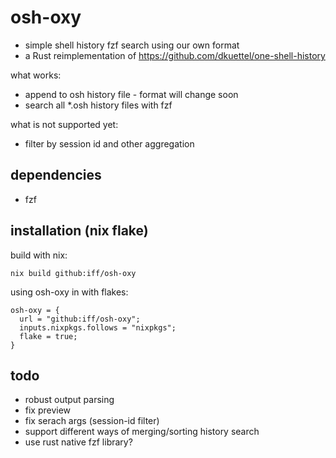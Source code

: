 # osh-oxy

- simple shell history fzf search using our own format
- a Rust reimplementation of https://github.com/dkuettel/one-shell-history

what works:

- append to osh history file - format will change soon
- search all \*.osh history files with fzf

what is not supported yet:

- filter by session id and other aggregation

## dependencies

- fzf

## installation (nix flake)

build with nix:

```
nix build github:iff/osh-oxy
```

using osh-oxy in with flakes:

```
osh-oxy = {
  url = "github:iff/osh-oxy";
  inputs.nixpkgs.follows = "nixpkgs";
  flake = true;
}
```

## todo

- robust output parsing
- fix preview
- fix serach args (session-id filter)
- support different ways of merging/sorting history search
- use rust native fzf library?
